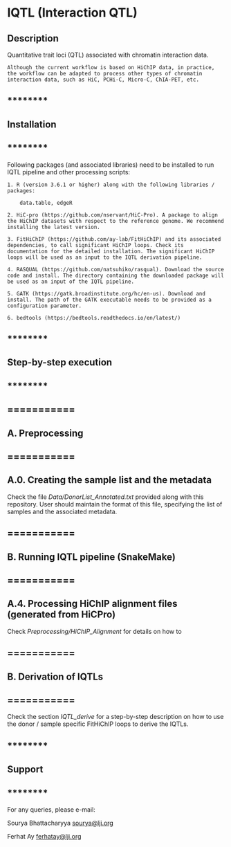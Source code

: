# IQTL (Interaction QTL)

## Description
Quantitative trait loci (QTL) associated with chromatin interaction data.

	Although the current workflow is based on HiChIP data, in practice, the workflow can be adapted to process other types of chromatin interaction data, such as HiC, PCHi-C, Micro-C, ChIA-PET, etc.


## ********
## Installation
## ********

Following packages (and associated libraries) need to be installed to run IQTL pipeline and other processing scripts:

	1. R (version 3.6.1 or higher) along with the following libraries / packages:

		data.table, edgeR

	2. HiC-pro (https://github.com/nservant/HiC-Pro). A package to align the HiChIP datasets with respect to the reference genome. We recommend installing the latest version.

	3. FitHiChIP (https://github.com/ay-lab/FitHiChIP) and its associated dependencies, to call significant HiChIP loops. Check its documentation for the detailed installation. The significant HiChIP loops will be used as an input to the IQTL derivation pipeline.

	4. RASQUAL (https://github.com/natsuhiko/rasqual). Download the source code and install. The directory containing the downloaded package will be used as an input of the IQTL pipeline.

	5. GATK (https://gatk.broadinstitute.org/hc/en-us). Download and install. The path of the GATK executable needs to be provided as a configuration parameter.

	6. bedtools (https://bedtools.readthedocs.io/en/latest/)


## ********
## Step-by-step execution
## ********

## ===========
## A. Preprocessing
## ===========

## A.0. Creating the sample list and the metadata

Check the file *Data/DonorList_Annotated.txt* provided along with this repository. User should maintain the format of this file, specifying the list of samples and the associated metadata.







## ===========
## B. Running IQTL pipeline (SnakeMake)
## ===========















## A.4. Processing HiChIP alignment files (generated from HiCPro)

Check *Preprocessing/HiChIP_Alignment* for details on how to 


## ===========
## B. Derivation of IQTLs
## ===========

Check the section *IQTL_derive* for a step-by-step description on how to use the donor / sample specific FitHiChIP loops to derive the IQTLs.





## ********
## Support
## ********

For any queries, please e-mail: 

Sourya Bhattacharyya <sourya@lji.org>

Ferhat Ay <ferhatay@lji.org>




